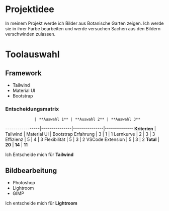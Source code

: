 # Projektidee
In meinem Projekt werde ich Bilder aus Botanische Garten zeigen. Ich werde sie in ihrer Farbe bearbeiten und werde versuchen Sachen aus den Bildern verschwinden zulassen.

# Toolauswahl
## Framework
- Tailwind
- Material UI
- Bootstrap

### Entscheidungsmatrix
                 | **Auswahl 1** | **Auswahl 2** | **Auswahl 3**
-----------------|---------------|---------------|--------------
**Kriterien**    | Tailwind      | Material UI   | Bootstrap
Erfahrung        | 3             | 1             | 1
Lernkurve        | 2             | 3             | 3
Effizienz        | 5             | 4             | 3
Flexibilität     | 5             | 3             | 2
VSCode Extension | 5             | 3             | 2
**Total**        | **20**        | **14**        | **11**

Ich Entscheide mich für **Tailwind**

## Bildbearbeitung
- Photoshop
- Lightroom
- GIMP

Ich entscheide mich für **Lightroom**